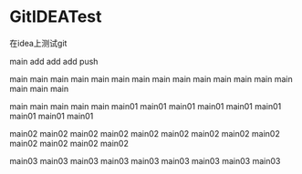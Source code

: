 # GitIDEATest
在idea上测试git 

main add add add push 

main main main main main main main main main main main main main main main main main 

main main main main main main01 main01 main01 main01 main01 main01 main01 main01 main01 

main02 main02 main02 main02 main02 main02 main02 main02 main02 main02 main02 main02 main02 

main03 main03 main03 main03 main03 main03 main03 main03 main03 

